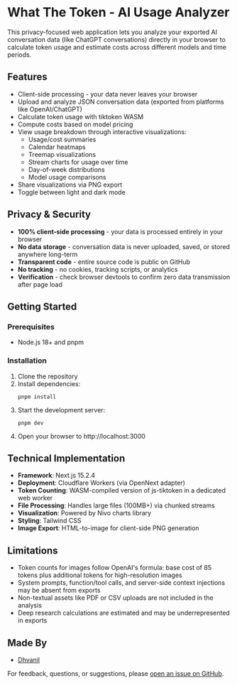 # What The Token - AI Usage Analyzer

This privacy-focused web application lets you analyze your exported AI conversation data (like ChatGPT conversations) directly in your browser to calculate token usage and estimate costs across different models and time periods.

## Features

- Client-side processing - your data never leaves your browser
- Upload and analyze JSON conversation data (exported from platforms like OpenAI/ChatGPT)
- Calculate token usage with tiktoken WASM
- Compute costs based on model pricing
- View usage breakdown through interactive visualizations:
  - Usage/cost summaries
  - Calendar heatmaps
  - Treemap visualizations
  - Stream charts for usage over time
  - Day-of-week distributions
  - Model usage comparisons
- Share visualizations via PNG export
- Toggle between light and dark mode

## Privacy & Security

- **100% client-side processing** - your data is processed entirely in your browser
- **No data storage** - conversation data is never uploaded, saved, or stored anywhere long-term
- **Transparent code** - entire source code is public on GitHub
- **No tracking** - no cookies, tracking scripts, or analytics
- **Verification** - check browser devtools to confirm zero data transmission after page load

## Getting Started

### Prerequisites

- Node.js 18+ and pnpm

### Installation

1. Clone the repository
2. Install dependencies:
   ```
   pnpm install
   ```
3. Start the development server:
   ```
   pnpm dev
   ```
4. Open your browser to http://localhost:3000

## Technical Implementation

- **Framework**: Next.js 15.2.4
- **Deployment**: Cloudflare Workers (via OpenNext adapter)
- **Token Counting**: WASM-compiled version of js-tiktoken in a dedicated web worker
- **File Processing**: Handles large files (100MB+) via chunked streams
- **Visualization**: Powered by Nivo charts library
- **Styling**: Tailwind CSS
- **Image Export**: HTML-to-image for client-side PNG generation

## Limitations

- Token counts for images follow OpenAI's formula: base cost of 85 tokens plus additional tokens for high-resolution images
- System prompts, function/tool calls, and server-side context injections may be absent from exports
- Non-textual assets like PDF or CSV uploads are not included in the analysis
- Deep research calculations are estimated and may be underrepresented in exports

## Made By

- [Dhvanil](https://dhvanil.com)

For feedback, questions, or suggestions, please [open an issue on GitHub](https://github.com/DhvanilPatel/what-the-token/issues). 